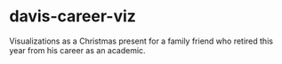 # davis-career-viz
 Visualizations as a Christmas present for a family friend who retired this year from his career as an academic.
